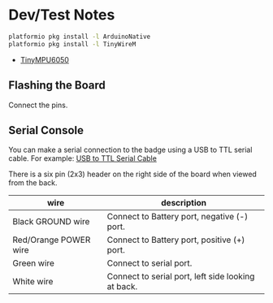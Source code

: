 # Dev/Test Notes

```sh
platformio pkg install -l ArduinoNative
platformio pkg install -l TinyWireM
```

- [TinyMPU6050](https://github.com/gabriel-milan/TinyMPU6050)

## Flashing the Board

Connect the pins.

## Serial Console

You can make a serial connection to the badge using a USB to TTL serial cable.
For example: [USB to TTL Serial Cable](https://www.adafruit.com/product/954)

There is a six pin (2x3) header on the right side of the board when viewed from the back.

| wire | description |
| --- | --- |
| Black GROUND wire | Connect to Battery port, negative (-) port.
| Red/Orange POWER wire | Connect to Battery port, positive (+) port. |
| Green wire | Connect to serial port. |
| White wire | Connect to serial port, left side looking at back. |
